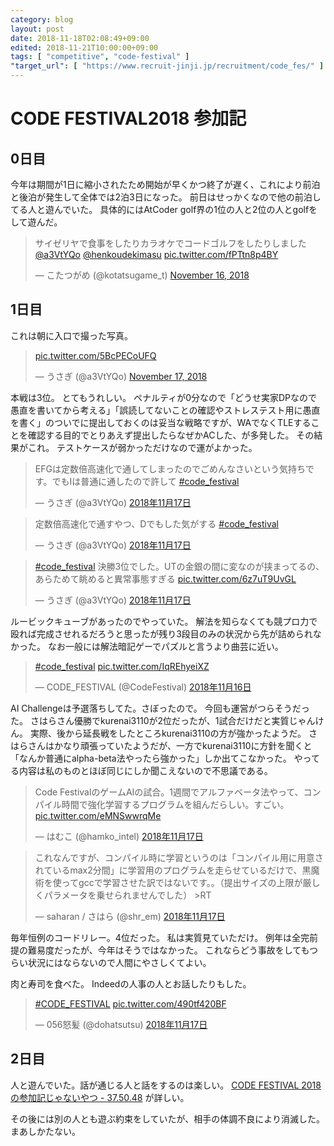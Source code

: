 ```yaml
---
category: blog
layout: post
date: 2018-11-18T02:08:49+09:00
edited: 2018-11-21T10:00:00+09:00
tags: [ "competitive", "code-festival" ]
"target_url": [ "https://www.recruit-jinji.jp/recruitment/code_fes/" ]
---
```


# CODE FESTIVAL2018 参加記

## 0日目

今年は期間が1日に縮小されたため開始が早くかつ終了が遅く、これにより前泊と後泊が発生して全体では2泊3日になった。
前日はせっかくなので他の前泊してる人と遊んでいた。
具体的にはAtCoder golf界の1位の人と2位の人とgolfをして遊んだ。

<blockquote class="twitter-tweet" data-partner="tweetdeck"><p lang="ja" dir="ltr">サイゼリヤで食事をしたりカラオケでコードゴルフをしたりしました<a href="https://twitter.com/a3VtYQo?ref_src=twsrc%5Etfw">@a3VtYQo</a> <a href="https://twitter.com/henkoudekimasu?ref_src=twsrc%5Etfw">@henkoudekimasu</a> <a href="https://t.co/fPTtn8p4BY">pic.twitter.com/fPTtn8p4BY</a></p>&mdash; こたつがめ (@kotatsugame_t) <a href="https://twitter.com/kotatsugame_t/status/1063453905109938176?ref_src=twsrc%5Etfw">November 16, 2018</a></blockquote>
<script async src="https://platform.twitter.com/widgets.js" charset="utf-8"></script>

## 1日目

これは朝に入口で撮った写真。

<blockquote class="twitter-tweet" data-partner="tweetdeck"><p lang="und" dir="ltr"><a href="https://t.co/5BcPECoUFQ">pic.twitter.com/5BcPECoUFQ</a></p>&mdash; うさぎ (@a3VtYQo) <a href="https://twitter.com/a3VtYQo/status/1063583328215810048?ref_src=twsrc%5Etfw">November 17, 2018</a></blockquote>
<script async src="https://platform.twitter.com/widgets.js" charset="utf-8"></script>

本戦は3位。
とてもうれしい。
ペナルティが0分なので「どうせ実家DPなので愚直を書いてから考える」「誤読してないことの確認やストレステスト用に愚直を書く」のついでに提出しておくのは妥当な戦略ですが、WAでなくTLEすることを確認する目的でとりあえず提出したらなぜかACした、が多発した。
その結果がこれ。
テストケースが弱かっただけなので運がよかった。

<blockquote class="twitter-tweet" data-lang="ja"><p lang="ja" dir="ltr">EFGは定数倍高速化で通してしまったのでごめんなさいという気持ちです。でもIは普通に通したので許して <a href="https://twitter.com/hashtag/code_festival?src=hash&amp;ref_src=twsrc%5Etfw">#code_festival</a></p>&mdash; うさぎ (@a3VtYQo) <a href="https://twitter.com/a3VtYQo/status/1063636839418875906?ref_src=twsrc%5Etfw">2018年11月17日</a></blockquote>
<script async src="https://platform.twitter.com/widgets.js" charset="utf-8"></script>

<blockquote class="twitter-tweet" data-lang="ja"><p lang="ja" dir="ltr">定数倍高速化で通すやつ、Dでもした気がする <a href="https://twitter.com/hashtag/code_festival?src=hash&amp;ref_src=twsrc%5Etfw">#code_festival</a></p>&mdash; うさぎ (@a3VtYQo) <a href="https://twitter.com/a3VtYQo/status/1063637150816710656?ref_src=twsrc%5Etfw">2018年11月17日</a></blockquote>
<script async src="https://platform.twitter.com/widgets.js" charset="utf-8"></script>

<blockquote class="twitter-tweet" data-lang="ja"><p lang="ja" dir="ltr"><a href="https://twitter.com/hashtag/code_festival?src=hash&amp;ref_src=twsrc%5Etfw">#code_festival</a> 決勝3位でした。UTの金銀の間に変なのが挟まってるの、あらためて眺めると異常事態すぎる <a href="https://t.co/6z7uT9UvGL">pic.twitter.com/6z7uT9UvGL</a></p>&mdash; うさぎ (@a3VtYQo) <a href="https://twitter.com/a3VtYQo/status/1063849757951504384?ref_src=twsrc%5Etfw">2018年11月17日</a></blockquote>
<script async src="https://platform.twitter.com/widgets.js" charset="utf-8"></script>

ルービックキューブがあったのでやっていた。
解法を知らなくても競プロ力で殴れば完成させれるだろうと思ったが残り3段目のみの状況から先が詰められなかった。
なお一般には解法暗記ゲーでパズルと言うより曲芸に近い。

<blockquote class="twitter-tweet" data-lang="ja"><p lang="und" dir="ltr"><a href="https://twitter.com/hashtag/code_festival?src=hash&amp;ref_src=twsrc%5Etfw">#code_festival</a> <a href="https://t.co/IqREhyeiXZ">pic.twitter.com/IqREhyeiXZ</a></p>&mdash; CODE_FESTIVAL (@CodeFestival) <a href="https://twitter.com/CodeFestival/status/1063568787444654080?ref_src=twsrc%5Etfw">2018年11月16日</a></blockquote>
<script async src="https://platform.twitter.com/widgets.js" charset="utf-8"></script>

AI Challengeは予選落ちしてた。さぼったので。
今回も運営がつらそうだった。
さはらさん優勝でkurenai3110が2位だったが、1試合だけだと実質じゃんけん。
実際、後から延長戦をしたところkurenai3110の方が強かったようだ。
さはらさんはかなり頑張っていたようだが、一方でkurenai3110に方針を聞くと「なんか普通にalpha-beta法やったら強かった」しか出てこなかった。
やってる内容は私のものとほぼ同じにしか聞こえないので不思議である。

<blockquote class="twitter-tweet" data-lang="ja"><p lang="ja" dir="ltr">Code FestivalのゲームAIの試合。1週間でアルファベータ法やって、コンパイル時間で強化学習するプログラムを組んだらしい。すごい。 <a href="https://t.co/eMNSwwrqMe">pic.twitter.com/eMNSwwrqMe</a></p>&mdash; はむこ (@hamko_intel) <a href="https://twitter.com/hamko_intel/status/1063662438996836352?ref_src=twsrc%5Etfw">2018年11月17日</a></blockquote>
<script async src="https://platform.twitter.com/widgets.js" charset="utf-8"></script>

<blockquote class="twitter-tweet" data-lang="ja"><p lang="ja" dir="ltr">これなんですが、コンパイル時に学習というのは「コンパイル用に用意されているmax2分間」に学習用のプログラムを走らせているだけで、黒魔術を使ってgccで学習させた訳ではないです。。（提出サイズの上限が厳しくパラメータを乗せられませんでした） &gt;RT</p>&mdash; saharan / さはら (@shr_em) <a href="https://twitter.com/shr_em/status/1063783515047620608?ref_src=twsrc%5Etfw">2018年11月17日</a></blockquote>
<script async src="https://platform.twitter.com/widgets.js" charset="utf-8"></script>


毎年恒例のコードリレー。4位だった。
私は実質見ていただけ。
例年は全完前提の難易度だったが、今年はそうではなかった。
これならどう事故をしてもつらい状況にはならないので人間にやさしくてよい。


肉と寿司を食べた。
Indeedの人事の人とお話したりもした。

<blockquote class="twitter-tweet" data-lang="ja"><p lang="und" dir="ltr"><a href="https://twitter.com/hashtag/CODE_FESTIVAL?src=hash&amp;ref_src=twsrc%5Etfw">#CODE_FESTIVAL</a> <a href="https://t.co/490tf420BF">pic.twitter.com/490tf420BF</a></p>&mdash; 056怒髪 (@dohatsutsu) <a href="https://twitter.com/dohatsutsu/status/1063750258868404226?ref_src=twsrc%5Etfw">2018年11月17日</a></blockquote>
<script async src="https://platform.twitter.com/widgets.js" charset="utf-8"></script>

## 2日目

人と遊んでいた。話が通じる人と話をするのは楽しい。
[CODE FESTIVAL 2018 の参加記じゃないやつ - 37.50.48](http://i-i.hatenablog.jp/entry/2018/11/20/014558) が詳しい。

その後には別の人とも遊ぶ約束をしていたが、相手の体調不良により消滅した。まあしかたない。
